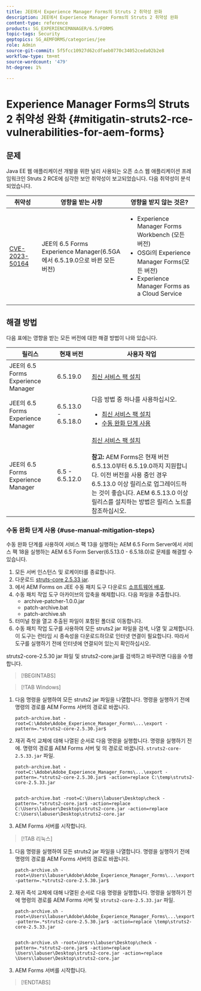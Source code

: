 ```yaml
---
title: JEE에서 Experience Manager Forms의 Struts 2 취약성 완화
description: JEE에서 Experience Manager Forms의 Struts 2 취약성 완화
content-type: reference
products: SG_EXPERIENCEMANAGER/6.5/FORMS
topic-tags: Security
geptopics: SG_AEMFORMS/categories/jee
role: Admin
source-git-commit: 5f5fcc10927d62cdfaeb0770c34052ceda02b2e8
workflow-type: tm+mt
source-wordcount: '479'
ht-degree: 1%

---
```



# Experience Manager Forms의 Struts 2 취약성 완화 {#mitigatin-struts2-rce-vulnerabilities-for-aem-forms}

## 문제

Java EE 웹 애플리케이션 개발을 위한 널리 사용되는 오픈 소스 웹 애플리케이션 프레임워크인 Struts 2 RCE에 심각한 보안 취약성이 보고되었습니다. 다음 취약성이 분석되었습니다.

| 취약성 | 영향을 받는 사항 | 영향을 받지 않는 것은? |
|---|---|---|
| [CVE-2023-50164](https://cve.mitre.org/cgi-bin/cvename.cgi?name=2023-50164) | JEE의 6.5 Forms Experience Manager(6.5GA에서 6.5.19.0으로 바뀐 모든 버전) | <ul><li> Experience Manager Forms Workbench (모든 버전)</li> <li> OSGi의 Experience Manager Forms(모든 버전) </li> <li> Experience Manager Forms as a Cloud Service </li> <ul> |

## 해결 방법

다음 표에는 영향을 받는 모든 버전에 대한 해결 방법이 나와 있습니다.

| 릴리스 | 현재 버전 | 사용자 작업 |
|---|---|---|
| JEE의 6.5 Forms Experience Manager | 6.5.19.0 | [최신 서비스 팩 설치](https://experienceleague.adobe.com/docs/experience-manager-65/release-notes/aem-forms-current-service-pack-installation-instructions.html?lang=en) |
| JEE의 6.5 Forms Experience Manager | 6.5.13.0 - 6.5.18.0 | 다음 방법 중 하나를 사용하십시오. <ul><li>  <a href="https://experienceleague.adobe.com/docs/experience-manager-65/release-notes/aem-forms-current-service-pack-installation-instructions.html?lang=en"> 최신 서비스 팩 설치 </a> </li> <li> <a href ="#use-manual-mitigation-steps"> 수동 완화 단계 사용 </a> |
| JEE의 6.5 Forms Experience Manager | 6.5 - 6.5.12.0 | [최신 서비스 팩 설치](https://experienceleague.adobe.com/docs/experience-manager-65/release-notes/aem-forms-current-service-pack-installation-instructions.html?lang=en)  </br> </br> **참고:** AEM Forms은 현재 버전 6.5.13.0부터 6.5.19.0까지 지원합니다. 이전 버전을 사용 중인 경우 6.5.13.0 이상 릴리스로 업그레이드하는 것이 좋습니다. AEM 6.5.13.0 이상 릴리스를 설치하는 방법은 릴리스 노트를 참조하십시오. |

### 수동 완화 단계 사용 {#use-manual-mitigation-steps}

수동 완화 단계를 사용하여 서비스 팩 13을 실행하는 AEM 6.5 Form Server에서 서비스 팩 18을 실행하는 AEM 6.5 Form Server(6.5.13.0 - 6.5.18.0)로 문제를 해결할 수 있습니다.

1. 모든 서버 인스턴스 및 로케이터를 종료합니다.
1. 다운로드 [struts-core 2.5.33 jar](https://repo1.maven.org/maven2/org/apache/struts/struts2-core/2.5.33/struts2-core-2.5.33.jar).
1. 에서 AEM Forms on JEE 수동 패치 도구 다운로드 [소프트웨어 배포](https://experience.adobe.com/#/downloads/content/software-distribution/en/aem.html?package=/content/software-distribution/en/details.html/content/dam/aem/public/adobe/packages/cq650/servicepack/fd/patch_utility/archive-patcher-1.0.0.zip).
1. 수동 패치 작업 도구 아카이브의 압축을 해제합니다. 다음 파일을 추출합니다.
   * archive-patcher-1.0.0.jar
   * patch-archive.bat
   * patch-archive.sh
1. 터미널 창을 열고 추출된 파일이 포함된 폴더로 이동합니다.
1. 수동 패치 작업 도구를 사용하여 모든 struts2 jar 파일을 검색, 나열 및 교체합니다. 이 도구는 런타임 시 종속성을 다운로드하므로 인터넷 연결이 필요합니다. 따라서 도구를 실행하기 전에 인터넷에 연결되어 있는지 확인하십시오.

struts2-core-2.5.30 jar 파일 및 struts2-core.jar를 검색하고 바꾸려면 다음을 수행합니다.


>[!BEGINTABS]

>[!TAB Windows]

1. 다음 명령을 실행하여 모든 struts2 jar 파일을 나열합니다. 명령을 실행하기 전에 명령의 경로를 AEM Forms 서버의 경로로 바꿉니다.

   ```
   patch-archive.bat -root=C:\Adobe\Adobe_Experience_Manager_Forms\...\export -pattern=.*struts2-core-2.5.30.jar$
   ```

1. 재귀 즉석 교체에 대해 나열된 순서로 다음 명령을 실행합니다. 명령을 실행하기 전에. 명령의 경로를 AEM Forms 서버 및 의 경로로 바꿉니다. `struts2-core-2.5.33.jar` 파일.


   ```
   patch-archive.bat -root=C:\Adobe\Adobe_Experience_Manager_Forms\...\export -pattern=.*struts2-core-2.5.30.jar$ -action=replace C:\temp\struts2-core-2.5.33.jar
   
   
   patch-archive.bat -root=C:\Users\labuser\Desktop\check -pattern=.*struts2-core.jar$ -action=replace C:\Users\labuser\Desktop\struts2-core.jar -action=replace C:\Users\labuser\Desktop\struts2-core.jar
   ```

1. AEM Forms 서버를 시작합니다.


>[!TAB 리눅스]

1. 다음 명령을 실행하여 모든 struts2 jar 파일을 나열합니다. 명령을 실행하기 전에 명령의 경로를 AEM Forms 서버의 경로로 바꿉니다.

   ```
   patch-archive.sh -root=\Users\labuser\Adobe\Adobe_Experience_Manager_Forms\...\export -pattern=.*struts2-core-2.5.30.jar$
   ```

1. 재귀 즉석 교체에 대해 나열된 순서로 다음 명령을 실행합니다. 명령을 실행하기 전에 명령의 경로를 AEM Forms 서버 및 `struts2-core-2.5.33.jar` 파일.

   ```
   patch-archive.sh -root=\Users\labuser\Adobe\Adobe_Experience_Manager_Forms\...\export -pattern=.*struts2-core-2.5.30.jar$ -action=replace \temp\struts2-core-2.5.33.jar
   
   
   patch-archive.sh -root=\Users\labuser\Desktop\check -pattern=.*struts2-core.jar$ -action=replace \Users\labuser\Desktop\struts2-core.jar -action=replace \Users\labuser\Desktop\struts2-core.jar
   ```

1. AEM Forms 서버를 시작합니다.

>[!ENDTABS]




<!-- 
### Manual patching tool 


>[!BEGINTABS]

>[!TAB Windows]

    ```
    
    patch-archive.bat [-root=dir-or-file] [-pattern=regex] [-action=list(default)|delete|replace <replacement-file>]

    ```

* **dir-or-file**: Specifies path of directory containing multiple archives to patch. The default path for AEM Forms on JEE is <>. 
* **regex**: Specifies regular expression identifying a file or an archive entry to patch. It is tested against each file's or archive entry's absolute path. For example, the pattern `.*struts2-core-2.5.30.jar$` search for all the lines that end with the exact string `struts2-core-2.5.30.jar`.
* **list**: Lists the matched files or archive entries. It recursively searches for and reports all instances of the supplied pattern matched in any entry present in any archive file (zip/jar/war/ear) inside the supplied root directory. No changes are made to any file. It is the default action of the tool, when no action is specified.
* **delete**: Deletes the matched files or archive entries. If the matched entity is an archive, deletion happens before traversing it. This prevents any potentially matching entries inside it from being reported.  
* **replace**: Substitutes the matched files or archive entries with the supplied replacement. If the matched entity is an archive, replacement happens before traversing it. This prevents any potentially matching entries inside it from being reported.

>[!TAB macOS]

    ```
    
    patch-archive.sh [-root=dir-or-file] [-pattern=regex] [-action=list(default)|delete|replace <replacement-file>]

    ```

* **dir-or-file**: Specifies path of directory containing multiple archives to patch. The default path for AEM Forms on JEE is <>. 
* **regex**: Specifies regular expression identifying a file or an archive entry to patch. It is tested against each file's or archive entry's absolute path. For example, the pattern `.*struts2-core-2.5.30.jar$` search for all the lines that end with the exact string `struts2-core-2.5.30.jar`.
* **list**: Lists the matched files or archive entries. It recursively searches for and reports all instances of the supplied pattern matched in any entry present in any archive file (zip/jar/war/ear) inside the supplied root directory. No changes are made to any file. It is the default action of the tool, when no action is specified.
* **delete**: Deletes the matched files or archive entries. If the matched entity is an archive, deletion happens before traversing it. This prevents any potentially matching entries inside it from being reported.  
* **replace**: Substitutes the matched files or archive entries with the supplied replacement. If the matched entity is an archive, replacement happens before traversing it. This prevents any potentially matching entries inside it from being reported.  

>[!TAB Linux]

    ```
    
    patch-archive.sh [-root=dir-or-file] [-pattern=regex] [-action=list(default)|delete|replace <replacement-file>]

    ```

* **dir-or-file**: Specifies path of directory containing multiple archives to patch. The default path for AEM Forms on JEE is <>. 
* **regex**: Specifies regular expression identifying a file or an archive entry to patch. It is tested against each file's or archive entry's absolute path. For example, the pattern `.*struts2-core-2.5.30.jar$` search for all the lines that end with the exact string `struts2-core-2.5.30.jar`.
* **list**: Lists the matched files or archive entries. It recursively searches for and reports all instances of the supplied pattern matched in any entry present in any archive file (zip/jar/war/ear) inside the supplied root directory. No changes are made to any file. It is the default action of the tool, when no action is specified.
* **delete**: Deletes the matched files or archive entries. If the matched entity is an archive, deletion happens before traversing it. This prevents any potentially matching entries inside it from being reported.  
* **replace**: Substitutes the matched files or archive entries with the supplied replacement. If the matched entity is an archive, replacement happens before traversing it. This prevents any potentially matching entries inside it from being reported.  



>[!ENDTABS]









-->